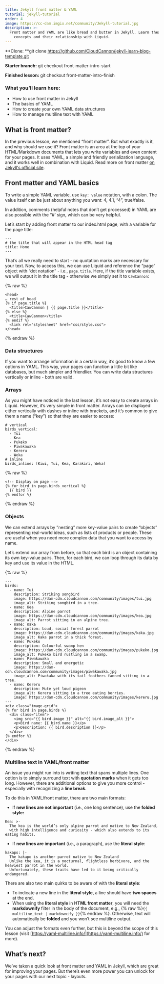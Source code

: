 ```yaml
---
title: Jekyll front matter & YAML
tutorial: jekyll-tutorial
order: 4
image: https://cc-dam.imgix.net/community/Jekyll-tutorial.jpg
description: >-
  Front matter and YAML are like bread and butter in Jekyll. Learn these
    concepts and their relationship with Liquid.
---
```



**Clone: **git clone https://github.com/CloudCannon/jekyll-learn-blog-template.git

**Starter branch:** git checkout front-matter-intro-start

**Finished lesson:** git checkout front-matter-intro-finish

### What you’ll learn here:

* How to use front matter in Jekyll
* The basics of YAML
* How to create your own YAML data structures
* How to manage multiline text with YAML

## What is front matter?

In the previous lesson, we mentioned “front matter”. But what exactly is it, and why should we use it? Front matter is an area at the top of your HTML/Markdown documents that lets you write variables and even content for your pages. It uses YAML, a simple and friendly serialization language, and it works well in combination with Liquid. Read more on front matter [on Jekyll's official site](https://jekyllrb.com/docs/front-matter/).

## Front matter and YAML basics

To write a simple YAML variable, use `key: value` notation, with a colon. The value itself can be just about anything you want: 4, 4.1, “4”, true/false.

In addition, comments (helpful notes that don’t get processed) in YAML are also possible with the “\#’ sign, which can be very helpful.

Let’s start by adding front matter to our index.html page, with a variable for the page title:

```plaintext
---
# the title that will appear in the HTML head tag
title: Home
---

```

That’s all we really need to start - no quotation marks are necessary for your text. Now, to access this, we can use Liquid and reference the “page” object with “dot notation” - i.e., `page.title`. Here, if the title variable exists, we will output it in the title tag - otherwise we simply set it to `CawCannon`:

{% raw %}
```plaintext
<head>
… rest of head
{% if page.title %}
  <title>CawCannon | {{ page.title }}</title>
{% else %}
  <title>CawCannon</title>
{% endif %}
  <link rel="stylesheet" href="css/style.css">
</head>
```
{% endraw %}



### Data structures

If you want to arrange information in a certain way, it’s good to know a few options in YAML. This way, your pages can function a little bit like databases, but much simpler and friendlier. You can write data structures vertically or inline - both are valid.

### Arrays

As you might have noticed in the last lesson, it’s not easy to create arrays in Liquid. However, it’s very simple in front matter. Arrays can be displayed either vertically with dashes or inline with brackets, and it’s common to give them a name (“key”) so that they are easier to access:

```plaintext
# vertical
birds_vertical:
  - Tui
  - Kea
  - Pukeko
  - Piwakawaka
  - Kereru
  - Weka
# inline
birds_inline: [Kiwi, Tui, Kea, Karakiri, Weka]

```

{% raw %}
```plaintext
<!-- Display on page -->
{% for bird in page.birds_vertical %}
  {{ bird }}
{% endfor %}
```
{% endraw %}


### Objects

We can extend arrays by “nesting” more key-value pairs to create “objects” representing real-world ideas, such as lists of products or people. These are useful when you need more complex data that you want to access by name.

Let’s extend our array from before, so that each bird is an object containing its own key-value pairs. Then, for each bird, we can loop through its data by key and use its value in the HTML.

{% raw %}
```plaintext
---
birds:
  - name: Tui
    description: Striking songbird
    image: https://dam-cdn.cloudcannon.com/community/images/tui.jpg
    image_alt: Striking songbird in a tree.
  - name: Kea
    description: Alpine parrot
    image: https://dam-cdn.cloudcannon.com/community/images/kea.jpg
    image_alt: Parrot sitting in an alpine tree.
  - name: Kaka
    description: Loud, social forest parrot
    image: https://dam-cdn.cloudcannon.com/community/images/kaka.jpg
    image_alt: Kaka parrot in a thick forest.
  - name: Pukeko
    description: Colourful swamp hen
    image: https://dam-cdn.cloudcannon.com/community/images/pukeko.jpg
    image_alt: Pukeko bird rustling in a swamp.
  - name: Piwakawaka
    description: Small and energetic
    image: https://dam-cdn.cloudcannon.com/community/images/piwakawaka.jpg
    image_alt: Piwakaka with its tail feathers fanned sitting in a tree.
  - name: Kereru
    description: Mute yet loud pigeon
    image_alt: Kereru sitting in a tree eating berries.
    image: https://dam-cdn.cloudcannon.com/community/images/kereru.jpg
---
<div class="image-grid">
{% for bird in page.birds %}
  <div class="item">
    <img src="{{ bird.image }}" alt="{{ bird.image_alt }}">
    <p>Bird name: {{ bird.name }}</p>
    <p>Description: {{ bird.description }}</p>
  </div>
{% endfor %}
</div>

```
{% endraw %}


### Multiline text in YAML/front matter

An issue you might run into is writing text that spans multiple lines. One option is to simply surround text with **quotation marks** when it gets too long. However, there are additional options to give you more control - especially with recognizing a **line break**.

To do this in YAML/front matter, there are two main formats:

* If **new lines are not important** (i.e., one long sentence), use the **folded style:**

```plaintext
Kea: >-  
  The kea is the world’s only alpine parrot and native to New Zealand, 
  with high intelligence and curiosity - which also extends to its eating habits.
```

* If **new lines are important** (i.e., a paragraph), use the **literal style**\:

```plaintext
kakapo: |-  
  The kakapo is another parrot native to New Zealand
  Unlike the kea, it is a nocturnal, flightless herbivore, and the heaviest parrot in the world.
  Unfortunately, these traits have led to it being critically endangered.
```

There are also two main quirks to be aware of with the **literal style**\:

* To indicate a new line in the **literal style**, a line should have **two spaces** at the end.
* When using the **literal style** in **HTML front matter**, you will need the **markdownify** filter in the body of the document, e.g., {% raw %}`{{ multiline_text | markdownify }}`{% endraw %}. Otherwise, text will automatically be **folded** and you won’t see multiline output.

You can adjust the formats even further, but this is beyond the scope of this lesson (visit [https://yaml-multiline.info/](https://yaml-multiline.info/) for more).

## What’s next?

We’ve taken a quick look at front matter and YAML in Jekyll, which are great for improving your pages. But there’s even more power you can unlock for your pages with our next topic - layouts.
